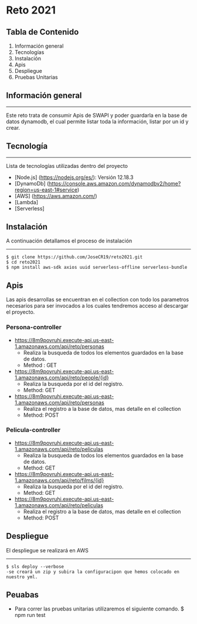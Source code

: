 # Reto 2021

## Tabla de Contenido
1. Información general
2. Tecnologías
3. Instalación
4. Apis
5. Despliegue
6. Pruebas Unitarias


## Información general
***
Este reto trata de consumir Apis de SWAPI y poder guardarla en la base de datos dynamodb, el cual permite listar toda la información, listar por un id y crear.

## Tecnología
***
Lista de tecnologías utilizadas dentro del proyecto
* [Node.js] (https://nodejs.org/es/): Versión 12.18.3
* [DynamoDb] (https://console.aws.amazon.com/dynamodbv2/home?region=us-east-1#service)
* [AWS] (https://aws.amazon.com/)
* [Lambda]
* [Serverless]

## Instalación
A continuación detallamos el proceso de instalación
***
```
$ git clone https://github.com/JoseCR19/reto2021.git
$ cd reto2021
$ npm install aws-sdk axios uuid serverless-offline serverless-bundle
```
## Apis
Las apis desarrollas se encuentran en el collection con todo los parametros necesarios para ser invocados a los cuales tendremos acceso al descargar el proyecto.

### Persona-controller
- https://8m9povruhi.execute-api.us-east-1.amazonaws.com/api/reto/personas
    - Realiza la busqueda de todos los elementos guardados en la base de datos.
    - Method : GET
- https://8m9povruhi.execute-api.us-east-1.amazonaws.com/api/reto/people/{id}
    - Realiza la busqueda por el id del registro.
    - Method: GET
- https://8m9povruhi.execute-api.us-east-1.amazonaws.com/api/reto/personas
    - Realiza el registro a la base de datos, mas detalle en el collection
    - Method: POST
### Pelicula-controller
- https://8m9povruhi.execute-api.us-east-1.amazonaws.com/api/reto/peliculas
    - Realiza la busqueda de todos los elementos guardados en la base de datos.
    - Method: GET
- https://8m9povruhi.execute-api.us-east-1.amazonaws.com/api/reto/films/{id}
    - Realiza la busqueda por el id del registro.
    - Method: GET
- https://8m9povruhi.execute-api.us-east-1.amazonaws.com/api/reto/peliculas
    - Realiza el registro a la base de datos, mas detalle en el collection
    - Method: POST
## Despliegue
El despliegue se realizará en AWS 
***
```
$ sls deploy --verbose
-se creará un zip y subira la configuracipon que hemos colocado en nuestro yml.
```
## Peuabas
- Para correr las pruebas unitarias utilizaremos el siguiente comando.
$ npm run test
